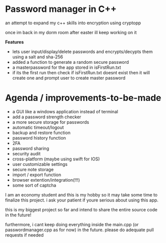 # Password manager in C++
an attempt to expand my c++ skills into encryption using cryptopp

once im back in my dorm room after easter ill keep working on it 

**Features**

- lets user input/display/delete passwords and encrypts/decypts them using a salt and sha-256
- added a function to generate a random secure password
- a masterpassword for the app stored in isFirstRun.txt
- if its the first run then check if isFirstRun.txt doesnt exist then it will create one and prompt user to create master password

# Agenda / improvements-to-be-made

- a GUI like a windows application instead of terminal
- add a password strength checker
- a more secure storage for passwords
- automatic timeout/logout
- backup and restore function
- password history function
- 2FA
- password sharing
- security audit
- cross-platform (maybe using swift for IOS)
- user customizable settings
- secure note storage
- import / export function
- browser extention/integration(!!!)
- some sort of captcha

I am an economy student and this is my hobby so it may take some time to finalize this project. i ask your patient if youre serious about using this app.

this is my biggest project so far and intend to share the entire source code in the future!

furthermore, i cant keep doing everything inside the main.cpp (or passwordmanager.cpp as for now) in the future. please do adequate pull requests if needed

